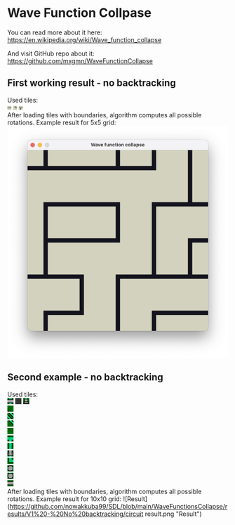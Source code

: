 # Wave Function Collpase
You can read more about it here:
https://en.wikipedia.org/wiki/Wave_function_collapse

And visit GitHub repo about it:
https://github.com/mxgmn/WaveFunctionCollapse

## First working result - no backtracking
Used tiles:  
![Tile0](https://github.com/nowakkuba99/SDL/blob/main/WaveFunctionsCollapse/img/lines/0.png "Tile 0")
![Tile1](https://github.com/nowakkuba99/SDL/blob/main/WaveFunctionsCollapse/img/lines/1.png "Tile 1")
![Tile2](https://github.com/nowakkuba99/SDL/blob/main/WaveFunctionsCollapse/img/lines/2.png "Tile 2")  
After loading tiles with boundaries, algorithm computes all possible rotations. 
Example result for 5x5 grid:
![Result](https://github.com/nowakkuba99/SDL/blob/main/WaveFunctionsCollapse/results/V1%20-%20No%20backtracking/result.png "Result")
## Second example - no backtracking
Used tiles:  
![Tile0](https://github.com/nowakkuba99/SDL/blob/main/WaveFunctionsCollapse/img/Circuit/0.png "Tile 0")
![Tile1](https://github.com/nowakkuba99/SDL/blob/main/WaveFunctionsCollapse/img/Circuit/1.png "Tile 1")
![Tile2](https://github.com/nowakkuba99/SDL/blob/main/WaveFunctionsCollapse/img/Circuit/2.png "Tile 2")  
![Tile3](https://github.com/nowakkuba99/SDL/blob/main/WaveFunctionsCollapse/img/Circuit/3.png "Tile 2")  
![Tile4](https://github.com/nowakkuba99/SDL/blob/main/WaveFunctionsCollapse/img/Circuit/4.png "Tile 2")  
![Tile5](https://github.com/nowakkuba99/SDL/blob/main/WaveFunctionsCollapse/img/Circuit/5.png "Tile 2")  
![Tile6](https://github.com/nowakkuba99/SDL/blob/main/WaveFunctionsCollapse/img/Circuit/6.png "Tile 2")  
![Tile7](https://github.com/nowakkuba99/SDL/blob/main/WaveFunctionsCollapse/img/Circuit/7.png "Tile 2")  
![Tile8](https://github.com/nowakkuba99/SDL/blob/main/WaveFunctionsCollapse/img/Circuit/8.png "Tile 2")  
![Tile9](https://github.com/nowakkuba99/SDL/blob/main/WaveFunctionsCollapse/img/Circuit/9.png "Tile 2")  
![Tile10](https://github.com/nowakkuba99/SDL/blob/main/WaveFunctionsCollapse/img/Circuit/10.png "Tile 2")  
![Tile11](https://github.com/nowakkuba99/SDL/blob/main/WaveFunctionsCollapse/img/Circuit/11.png "Tile 2")  
![Tile12](https://github.com/nowakkuba99/SDL/blob/main/WaveFunctionsCollapse/img/Circuit/12.png "Tile 2")  
![Tile13](https://github.com/nowakkuba99/SDL/blob/main/WaveFunctionsCollapse/img/Circuit/13.png "Tile 2")  
After loading tiles with boundaries, algorithm computes all possible rotations. 
Example result for 10x10 grid:
![Result](https://github.com/nowakkuba99/SDL/blob/main/WaveFunctionsCollapse/results/V1%20-%20No%20backtracking/circuit result.png "Result")
